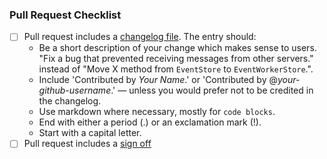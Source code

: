 ### Pull Request Checklist

* [ ] Pull request includes a [changelog file](https://github.com/matrix-org/sydent/blob/main/CONTRIBUTING.md#changelog). The entry should:
  - Be a short description of your change which makes sense to users. "Fix a bug that prevented receiving messages from other servers." instead of "Move X method from `EventStore` to `EventWorkerStore`.".
  - Include 'Contributed by *Your Name*.' or 'Contributed by @*your-github-username*.' — unless you would prefer not to be credited in the changelog.
  - Use markdown where necessary, mostly for `code blocks`.
  - End with either a period (.) or an exclamation mark (!).
  - Start with a capital letter.
* [ ] Pull request includes a [sign off](https://github.com/matrix-org/synapse/blob/master/CONTRIBUTING.md#sign-off)
